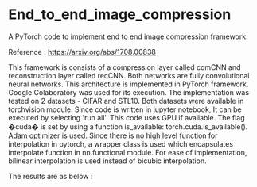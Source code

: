 # End_to_end_image_compression

A PyTorch code to implement end to end image compression framework.

Reference : https://arxiv.org/abs/1708.00838

This framework is consists of a compression layer called comCNN and reconstruction layer called recCNN. Both networks are fully convolutional neural networks. This architecture is implemented in PyTorch framework. Google Colaboratory was used for its execution. The implementation was tested on 2 datasets - CIFAR and STL10. Both datasets were available in torchvision module. Since code is written in jupyter notebook, It can be executed by selecting 'run all'. This code uses GPU if available. The flag �cuda� is set by using a function is_available: torch.cuda.is_available(). Adam optimizer is used. Since there is no high level function for interpolation in pytorch, a wrapper class is used which encapsulates interpolate function in nn.functional module. For ease of implementation, bilinear interpolation is used instead of bicubic interpolation.

The results are as below :
